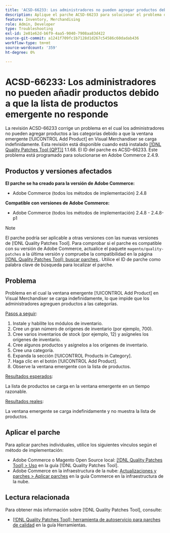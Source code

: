 ```yaml
---
title: 'ACSD-66233: Los administradores no pueden agregar productos debido a que la lista de productos emergente no responde'
description: Aplique el parche ACSD-66233 para solucionar el problema de Adobe Commerce en el que los administradores no pueden agregar productos a las categorías porque la ventana emergente [!UICONTROL Add Product] de Visual Merchandiser se carga indefinidamente.
feature: Inventory, Merchandising
role: Admin, Developer
type: Troubleshooting
exl-id: 2e01e62d-b6f9-4aa5-9040-7908aa83d422
source-git-commit: a1241f709fc1b7128d1d267c54586c60dadab436
workflow-type: tm+mt
source-wordcount: '359'
ht-degree: 0%

---
```


# ACSD-66233: Los administradores no pueden añadir productos debido a que la lista de productos emergente no responde

La revisión ACSD-66233 corrige un problema en el cual los administradores no pueden agregar productos a las categorías debido a que la ventana emergente [!UICONTROL Add Product] en Visual Merchandiser se carga indefinidamente. Esta revisión está disponible cuando está instalado [[!DNL Quality Patches Tool (QPT)]](/help/tools/quality-patches-tool/quality-patches-tool-to-self-serve-quality-patches.md) 1.1.68. El ID del parche es ACSD-66233. Este problema está programado para solucionarse en Adobe Commerce 2.4.9.

## Productos y versiones afectados

**El parche se ha creado para la versión de Adobe Commerce:**

* Adobe Commerce (todos los métodos de implementación) 2.4.8

**Compatible con versiones de Adobe Commerce:**

* Adobe Commerce (todos los métodos de implementación) 2.4.8 - 2.4.8-p1

>[!NOTE]
>
>El parche podría ser aplicable a otras versiones con las nuevas versiones de [!DNL Quality Patches Tool]. Para comprobar si el parche es compatible con su versión de Adobe Commerce, actualice el paquete `magento/quality-patches` a la última versión y compruebe la compatibilidad en la página [[!DNL Quality Patches Tool]: buscar parches ](https://experienceleague.adobe.com/tools/commerce-quality-patches/index.html). Utilice el ID de parche como palabra clave de búsqueda para localizar el parche.

## Problema

Problema en el cual la ventana emergente [!UICONTROL Add Product] en Visual Merchandiser se carga indefinidamente, lo que impide que los administradores agreguen productos a las categorías.

<u>Pasos a seguir</u>:

1. Instale y habilite los módulos de inventario.
1. Cree un gran número de orígenes de inventario (por ejemplo, 700).
1. Cree varios inventarios de stock (por ejemplo, 12) y asígneles los orígenes de inventario.
1. Cree algunos productos y asígnelos a los orígenes de inventario.
1. Cree una categoría.
1. Expanda la sección [!UICONTROL Products in Category].
1. Haga clic en el botón [!UICONTROL Add Product].
1. Observe la ventana emergente con la lista de productos.

<u>Resultados esperados</u>:

La lista de productos se carga en la ventana emergente en un tiempo razonable.

<u>Resultados reales</u>:

La ventana emergente se carga indefinidamente y no muestra la lista de productos.

## Aplicar el parche

Para aplicar parches individuales, utilice los siguientes vínculos según el método de implementación:

* Adobe Commerce o Magento Open Source local: [[!DNL Quality Patches Tool] > Uso](/help/tools/quality-patches-tool/usage.md) en la guía [!DNL Quality Patches Tool].
* Adobe Commerce en la infraestructura de la nube: [Actualizaciones y parches > Aplicar parches](https://experienceleague.adobe.com/docs/commerce-cloud-service/user-guide/develop/upgrade/apply-patches.html) en la guía Commerce en la infraestructura de la nube.

## Lectura relacionada

Para obtener más información sobre [!DNL Quality Patches Tool], consulte:

* [[!DNL Quality Patches Tool]: herramienta de autoservicio para parches de calidad](/help/tools/quality-patches-tool/quality-patches-tool-to-self-serve-quality-patches.md) en la guía Herramientas.
